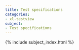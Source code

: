 ```yaml
---
title: Test specifications
categories:
- xl-testview
subject:
- Test specifications
---
```


{% include subject_index.html %}
